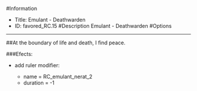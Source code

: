 #Information
 - Title: Emulant - Deathwarden
 - ID: favored_RC.15
#Description
Emulant - Deathwarden
#Options

___
##At the boundary of life and death, I find peace.

###Efects:<ul><li>add ruler modifier:</li><ul><li>name = RC_emulant_nerat_2</li><li>duration = -1</li></ul></ul>
